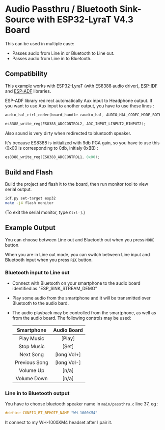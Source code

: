 # Audio Passthru / Bluetooth Sink-Source with ESP32-LyraT V4.3 Board 

This can be used in multiple case:

- Passes audio from Line in or Bluetooth to Line out.
- Passes audio from Line in to Bluetooth.

## Compatibility

This example works with ESP32-LyraT	(with ES8388 audio driver), [ESP-IDF](https://github.com/espressif/esp-idf/) and [ESP-ADF](https://github.com/espressif/esp-adf/) libraries.

ESP-ADF library redirect automatically Aux input to Headphone output.
If you want to use Aux input to another output, you have to use these lines :
```c
audio_hal_ctrl_codec(board_handle->audio_hal, AUDIO_HAL_CODEC_MODE_BOTH, AUDIO_HAL_CTRL_START);

es8388_write_reg(ES8388_ADCCONTROL2, ADC_INPUT_LINPUT2_RINPUT2); 
```

Also sound is very dirty when redirected to bluetooth speaker.

It's because ES8388 is initialized with 9db PGA gain, so you have to use this (0x00 is corresponding to 0db, initialy 0xBB) :
```c
es8388_write_reg(ES8388_ADCCONTROL1, 0x00);
```


## Build and Flash

Build the project and flash it to the board, then run monitor tool to view serial output.

```bash
idf.py set-target esp32
make -j4 flash monitor
```

(To exit the serial monitor, type ``Ctrl-]``.)

## Example Output

You can choose between Line out and Bluetooth out when you press ```MODE``` button.

When you are in Line out mode, you can switch between Line input and Bluetooth input when you press ```REC``` button.

### Bluetooth input to Line out

- Connect with Bluetooth on your smartphone to the audio board identified as "ESP_SINK_STREAM_DEMO"
- Play some audio from the smartphone and it will be transmitted over Bluetooth to the audio bard.
- The audio playback may be controlled from the smartphone, as well as from the audio board. The following controls may be used:

    |   Smartphone   | Audio Board |
    |:--------------:|:-----------:|
    |   Play Music   |    [Play]   |
    |   Stop Music   |    [Set]    |
    |   Next Song    | [long Vol+] |
    | Previous Song  | [long Vol-] |
    |   Volume Up    |    [n/a]    |
    |  Volume Down   |    [n/a]    |

### Line in to Bluetooth output

You have to choose bluetooth speaker name in ```main/passthru.c``` line 37, eg :

```c
#define CONFIG_BT_REMOTE_NAME "WH-1000XM4"
```

It connect to my WH-1000XM4 headset after I pair it.